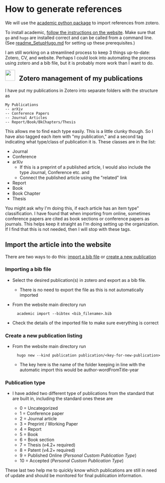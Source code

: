 # How to generate references

We will use the [academic python package](https://pypi.org/project/academic/) to import references from zotero. 

To install academic, [follow the instructions on the website](https://pypi.org/project/academic/). Make sure that `go` and `hugo` are installed correct and can be called from a command line. (See [readme_SetupHugo.md](readme_SetupHugo.md) for setting up these prerequisites.)

I am still working on a streamlined process to keep 3 things up-to-date: Zotero, CV, and website. Perhaps I could look into automating the process using zotero and a bib file, but it is probably more work than I want to do. 


<img align="left" width="32" height="35" src="https://www.zotero.org/static/images/icons/zotero-icon-64-70%402x.png"> 

## &nbsp; Zotero management of my publications




I have put my publications in Zotero into separate folders with the structure as

    My Publications
    -- arXiv
    -- Conference Papers
    -- Journal Articles
    -- Report/Book/BkChapters/Thesis

This allows me to find each type easily. This is a little clunky though. So I have also tagged each item with "my publication," and a second tag indicating what type/class of publication it is. These classes are in the list:
* Journal
* Conference
* arXiv 
    * If this is a preprint of a published article, I would also include the type Journal, Conference etc. and
    * Connect the published article using the "related" link
*  Report
* Book
* Book Chapter
* Thesis

You might ask why I'm doing this, if each article has an item type" classification. I have found that when importing from online, sometimes conference papers are cited as book sections or conference papers as journals. This helps keep it straight as I'm doing setting up the organization. If I find that this is not needed, then I will stop with these tags. 

## Import the article into the website

There are two ways to do this: [import a bib file](https://wowchemy.com/docs/content/publications/#import-from-bibtex) or [create a new publication](https://wowchemy.com/docs/content/publications/#command-line)

### Importing a bib file
* Select the desired publication(s) in zotero and export as a bib file. 
    * There is no need to export the file as this is not automatically imported
* From the website main directory run
        
        academic import --bibtex <bib_filename>.bib

* Check the details of the imported file to make sure everything is correct

### Create a new publication listing
* From the website main directory run

        hugo new --kind publication publication/<key-for-new-publication>

    * The key here is the name of the folder keeping in line with the automatic import this would be author-wordFromTitle-year

### Publication type
* I have added two different type of publications from the standard that are built in, including the standard ones these are

    * 0 = Uncategorized
    * 1 = Conference paper
    * 2 = Journal article
    * 3 = Preprint / Working Paper
    * 4 = Report
    * 5 = Book
    * 6 = Book section
    * 7 = Thesis (v4.2+ required)
    * 8 = Patent (v4.2+ required)
    * 9 = Published Online (_Personal Custom Publication Type_)
    * 10 = Accepted (_Personal Custom Publication Type_)

These last two help me to quickly know which publications are still in need of update and should be monitored for final publication information.